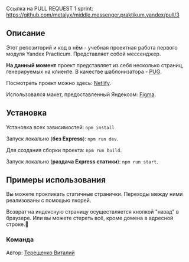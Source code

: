 Ссылка на PULL REQUEST 1 sprint: https://github.com/metalyx/middle.messenger.praktikum.yandex/pull/3

## Описание

Этот репозиторий и код в нём - учебная проектная работа первого модуля Yandex Practicum. Представляет собой мессенджер.

**На данный момент** проект представляет из себя несколько страниц, генерируемых на клиенте. В качестве шаблонизатора - [PUG](https://pugjs.org/api/getting-started.html). 

Посмотреть проект можно здесь: [Netlify](https://6206aa8644619b2a4b916a00--wonderful-mayer-44e72d.netlify.app/).

Использовался макет, предоставленный Яндексом: [Figma](https://www.figma.com/file/24EUnEHGEDNLdOcxg7ULwV/Chat?node-id=0%3A1).

## Установка

Установка всех зависимостей: `npm install`

Запуск локально (**без Express**): `npm run dev`.

Для создания сборки проекта: `npm run build`.

Запуск локально (**раздача Express статики**): `npm run start`.

## **Примеры использования**

Вы можете прокликать статичные странички. Переходы между ними реализованы с помощью якорей.

Возврат на индексную страницу осуществляется кнопкой "назад" в браузере. Или вы можете стереть всё, кроме домена в адресной строке.🤷

### **Команда**

Автор: [Терещенко Виталий](https://vk.com/metalyx)
